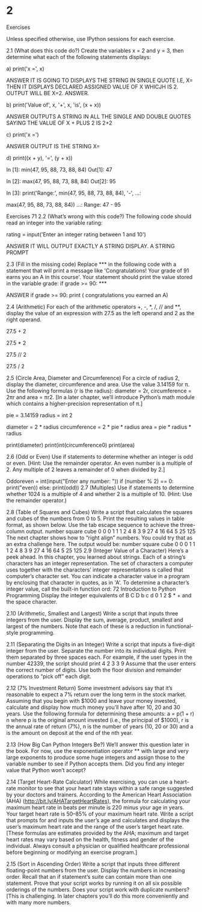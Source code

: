 # 2



Exercises

 Unless specified otherwise, use IPython sessions for each exercise.


 2.1 (What does this code do?) Create the variables x = 2 and y = 3, then determine what each of the following statements displays: 

a) print('x =', x) 

ANSWER
IT IS GOING TO DISPLAYS THE STRING IN SINGLE QUOTE I.E, X= THEN IT DISPLAYS DECLARED ASSIGNED VALUE OF X WHICJH IS 2.
OUTPUT WILL BE X=2. ANSWER.


b)
print('Value of', x, '+', x, 'is', (x + x)) 

ANSWER
OUTPUTS A STRING IN ALL THE SINGLE AND DOUBLE QUOTES SAYING THE VALUE OF X + PLUS 2 IS 2+2


c) print('x =') 

ANSWER 
OUTPUT IS THE STRING X= 



d) print((x + y), '=', (y + x)) 









In [1]: min(47, 95, 88, 73, 88, 84) Out[1]: 47








In [2]: max(47, 95, 88, 73, 88, 84) Out[2]: 95 






In [3]: print('Range:', min(47, 95, 88, 73, 88, 84), '-', ...:


max(47, 95, 88, 73, 88, 84)) ...: Range: 47 - 95 




Exercises 71 2.2 (What’s wrong with this code?) The following code should read an integer into the variable rating: 


rating = input('Enter an integer rating between 1 and 10') 

ANSWER
IT WILL OUTPUT EXACTLY A STRING DISPLAY.
A STRING PROMPT 



2.3 (Fill in the missing code) Replace *** in the following code with a statement that will print a message like 'Congratulations! Your grade of 91 earns you an A in this course'. Your statement should print the value stored in the variable grade: if grade >= 90: *** 

ANSWER
if grade >= 90: 
   print ( congratulations you earned an A)



2.4 (Arithmetic) For each of the arithmetic operators +, -, *, /, // and **, display the value of an expression with 27.5 as the left operand and 2 as the right operand.

27.5 + 2

27.5 * 2

27.5 // 2

27.5  / 2



 2.5 (Circle Area, Diameter and Circumference) For a circle of radius 2, display the diameter, circumference and area. Use the value 3.14159 for π. Use the following formulas (r is the radius): diameter = 2r, circumference = 2πr and area = πr2. [In a later chapter, we’ll introduce Python’s math module which contains a higher-precision representation of π.] 


pie = 3.14159
radius = int 2

diameter = 2 * radius
circumference = 2 * pie * radius
area = pie * radius * radius

print(diameter)
print(int(circumference0)
print(area)


2.6 (Odd or Even) Use if statements to determine whether an integer is odd or even. [Hint: Use the remainder operator. An even number is a multiple of 2. Any multiple of 2 leaves a remainder of 0 when divided by 2.] 


Oddoreven = int(input("Enter any number: "))
if (number % 2) == 0:
   print("even))
else:
   print(odd))
2.7 (Multiples) Use if statements to determine whether 1024 is a multiple of 4 and whether 2 is a multiple of 10. (Hint: Use the remainder operator.) 


2.8 (Table of Squares and Cubes) Write a script that calculates the squares and cubes of the numbers from 0 to 5. Print the resulting values in table format, as shown below. Use the tab escape sequence to achieve the three-column output. number square cube 0 0 0 1 1 1 2 4 8 3 9 27 4 16 64 5 25 125 The next chapter shows how to “right align” numbers. You could try that as an extra challenge here. The output would be: number square cube 0 0 0 1 1 1 2 4 8 3 9 27 4 16 64 5 25 125 2.9 (Integer Value of a Character) Here’s a peek ahead. In this chapter, you learned about strings. Each of a string’s characters has an integer representation. The set of characters a computer uses together with the characters’ integer representations is called that computer’s character set. You can indicate a character value in a program by enclosing that character in quotes, as in 'A'. To determine a character’s integer value, call the built-in function ord: 72 Introduction to Python Programming Display the integer equivalents of B C D b c d 0 1 2 $ * + and the space character. 





2.10 (Arithmetic, Smallest and Largest) Write a script that inputs three integers from the user. Display the sum, average, product, smallest and largest of the numbers. Note that each of these is a reduction in functional-style programming.



 2.11 (Separating the Digits in an Integer) Write a script that inputs a five-digit integer from the user. Separate the number into its individual digits. Print them separated by three spaces each. For example, if the user types in the number 42339, the script should print 4 2 3 3 9 Assume that the user enters the correct number of digits. Use both the floor division and remainder operations to “pick off” each digit.


 2.12 (7% Investment Return) Some investment advisors say that it’s reasonable to expect a 7% return over the long term in the stock market. Assuming that you begin with $1000 and leave your money invested, calculate and display how much money you’ll have after 10, 20 and 30 years. Use the following formula for determining these amounts: a = p(1 + r) n where p is the original amount invested (i.e., the principal of $1000), r is the annual rate of return (7%), n is the number of years (10, 20 or 30) and a is the amount on deposit at the end of the nth year.


 2.13 (How Big Can Python Integers Be?) We’ll answer this question later in the book. For now, use the exponentiation operator ** with large and very large exponents to produce some huge integers and assign those to the variable number to see if Python accepts them. Did you find any integer value that Python won’t accept?


 2.14 (Target Heart-Rate Calculator) While exercising, you can use a heart-rate monitor to see that your heart rate stays within a safe range suggested by your doctors and trainers. According to the American Heart Association (AHA) (http://bit.ly/AHATargetHeartRates), the formula for calculating your maximum heart rate in beats per minute is 220 minus your age in years. Your target heart rate is 50–85% of your maximum heart rate. Write a script that prompts for and inputs the user’s age and calculates and displays the user’s maximum heart rate and the range of the user’s target heart rate. [These formulas are estimates provided by the AHA; maximum and target heart rates may vary based on the health, fitness and gender of the individual. Always consult a physician or qualified healthcare professional before beginning or modifying an exercise program.]



 2.15 (Sort in Ascending Order) Write a script that inputs three different floating-point numbers from the user. Display the numbers in increasing order. Recall that an if statement’s suite can contain more than one statement. Prove that your script works by running it on all six possible orderings of the numbers. Does your script work with duplicate numbers? [This is challenging. In later chapters you’ll do this more conveniently and with many more numbers.

